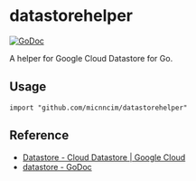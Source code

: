 # datastorehelper

[![GoDoc][godoc-badge]][godoc]

A helper for Google Cloud Datastore for Go.

## Usage

```
import "github.com/micnncim/datastorehelper"
```

## Reference

- [Datastore - Cloud Datastore | Google Cloud](https://cloud.google.com/datastore/)
- [datastore - GoDoc](https://godoc.org/cloud.google.com/go/datastore)

<!-- badge links -->

[godoc]: https://godoc.org/github.com/micnncim/datastorehelper

[godoc-badge]: https://img.shields.io/badge/godoc.org-reference-blue.svg
